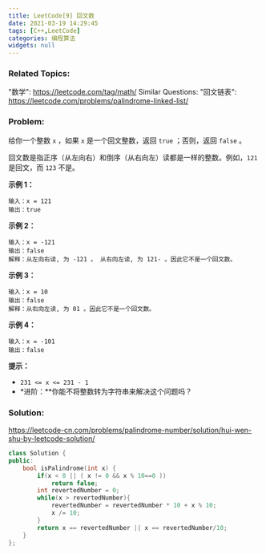 ```yaml
---
title: LeetCode[9] 回文数
date: 2021-03-19 14:29:45
tags: [C++,LeetCode]
categories: 编程算法
widgets: null
---
```


### Related Topics:

"数学": https://leetcode.com/tag/math/ Similar Questions: "回文链表": https://leetcode.com/problems/palindrome-linked-list/

### Problem:

给你一个整数 `x` ，如果 `x` 是一个回文整数，返回 `true` ；否则，返回 `false` 。

回文数是指正序（从左向右）和倒序（从右向左）读都是一样的整数。例如，`121` 是回文，而 `123` 不是。

**示例 1：**

```
输入：x = 121
输出：true
```

**示例 2：**

```
输入：x = -121
输出：false
解释：从左向右读, 为 -121 。 从右向左读, 为 121- 。因此它不是一个回文数。
```

**示例 3：**

```
输入：x = 10
输出：false
解释：从右向左读, 为 01 。因此它不是一个回文数。
```

**示例 4：**

```
输入：x = -101
输出：false
```

**提示：**

- `231 <= x <= 231 - 1`
- *进阶：**你能不将整数转为字符串来解决这个问题吗？

<!--more-->

### Solution:

https://leetcode-cn.com/problems/palindrome-number/solution/hui-wen-shu-by-leetcode-solution/

```cpp
class Solution {
public:
    bool isPalindrome(int x) {
        if(x < 0 || ( x != 0 && x % 10==0 ))
            return false;
        int revertedNumber = 0;
        while(x > revertedNumber){
            revertedNumber = revertedNumber * 10 + x % 10;
            x /= 10;
        }
        return x == revertedNumber || x == revertedNumber/10;
    }
};
```